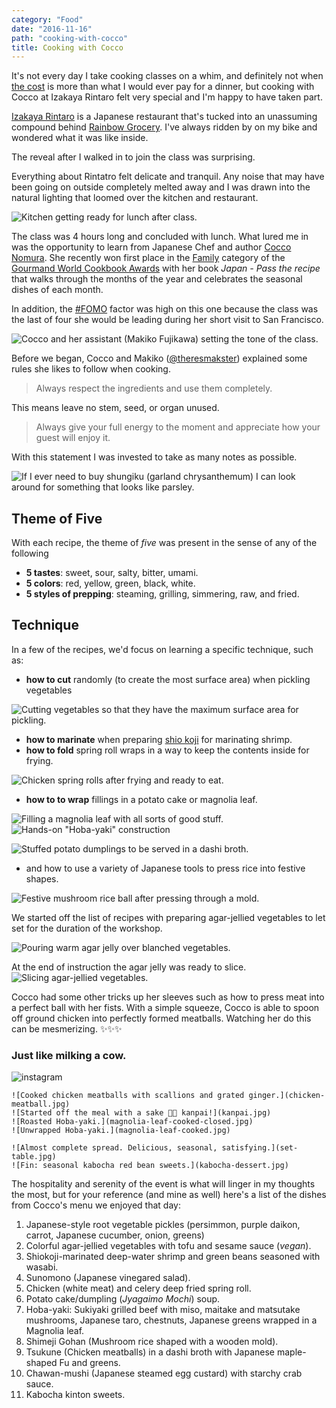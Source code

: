 ```yaml
---
category: "Food"
date: "2016-11-16"
path: "cooking-with-cocco"
title: Cooking with Cocco
---
```


It's not every day I take cooking classes on a whim, and definitely not when [the cost](https://www.eventbrite.com/e/cooking-classes-with-cocco-nomura-tickets-28903389817#) is more than what I would ever pay for a dinner, but cooking with Cocco at Izakaya Rintaro felt very special and I'm happy to have taken part.

[Izakaya Rintaro](http://4sq.com/1ojnS0R) is a Japanese restaurant that's tucked into an unassuming compound behind [Rainbow Grocery](http://www.rainbow.coop/). I've always ridden by on my bike and wondered what it was like inside.

The reveal after I walked in to join the class was surprising.

Everything about Rintatro felt delicate and tranquil. Any noise that may have been going on outside completely melted away and I was drawn into the natural lighting that loomed over the kitchen and restaurant.

![Kitchen getting ready for lunch after class.](kitchen-prep.jpg)

The class was 4 hours long and concluded with lunch. What lured me in was the opportunity to learn from Japanese Chef and author [Cocco Nomura](). She recently won first place in the [Family](http://www.cookbookfair.com/index.php/gourmand-awards/winners-2016/cookbooks-and-food-culture-shortlist-2016) category of the [Gourmand World Cookbook Awards](https://en.wikipedia.org/wiki/Gourmand_World_Cookbook_Awards) with her book _Japan - Pass the recipe_ that walks through the months of the year and celebrates the seasonal dishes of each month.

In addition, the [#FOMO](https://en.wikipedia.org/wiki/Fear_of_missing_out) factor was high on this one because the class was the last of four she would be leading during her short visit to San Francisco.

![Cocco and her assistant (Makiko Fujikawa) setting the tone of the class.](class-in-session.jpg)

Before we began, Cocco and Makiko ([@theresmakster](https://www.instagram.com/theresmakster/)) explained some rules she likes to follow when cooking.

> Always respect the ingredients and use them completely.

This means leave no stem, seed, or organ unused.

> Always give your full energy to the moment and appreciate how your guest will enjoy it.

With this statement I was invested to take as many notes as possible.

![If I ever need to buy shungiku (garland chrysanthemum) I can look around for something that looks like parsley.](looks-like-parsley.jpg)

## Theme of Five

With each recipe, the theme of _five_ was present in the sense of any of the following

- **5 tastes**: sweet, sour, salty, bitter, umami.
- **5 colors**: red, yellow, green, black, white.
- **5 styles of prepping**: steaming, grilling, simmering, raw, and fried.

## Technique

In a few of the recipes, we'd focus on learning a specific technique, such as:

- **how to cut** randomly (to create the most surface area) when pickling vegetables

![Cutting vegetables so that they have the maximum surface area for pickling.](japanese-pickling.jpg)

- **how to marinate** when preparing [shio koji](http://www.justonecookbook.com/how_to/how-to-make-shio-koji/) for marinating shrimp.
- **how to fold** spring roll wraps in a way to keep the contents inside for frying.

![Chicken spring rolls after frying and ready to eat.](spring-rolls.jpg)

- **how to to wrap** fillings in a potato cake or magnolia leaf.

![Filling a magnolia leaf with all sorts of good stuff.](magnolia-leaf-instruction.jpg)
![Hands-on "Hoba-yaki" construction](magnolia-leaf-construction.jpg)

![Stuffed potato dumplings to be served in a dashi broth.](stuffed-potato-cakes.jpg)

- and how to use a variety of Japanese tools to press rice into festive shapes.

![Festive mushroom rice ball after pressing through a mold.](mushroom-rice-onigiri.jpg)

We started off the list of recipes with preparing agar-jellied vegetables to let set for the duration of the workshop.

![Pouring warm agar jelly over blanched vegetables.](making-agar-jelly.jpg)

At the end of instruction the agar jelly was ready to slice.
![Slicing agar-jellied vegetables.](agar-jelly-ready.jpg)

Cocco had some other tricks up her sleeves such as how to press meat into a perfect ball with her fists.
With a simple squeeze, Cocco is able to spoon off ground chicken into perfectly formed meatballs. Watching her do this can be mesmerizing. :sparkles::sparkles::sparkles:

### Just like milking a cow.

![instagram](BMh9E9xgOzR)

```grid|3|
![Cooked chicken meatballs with scallions and grated ginger.](chicken-meatball.jpg)
![Started off the meal with a sake 🍶✨ kanpai!](kanpai.jpg)
![Roasted Hoba-yaki.](magnolia-leaf-cooked-closed.jpg)
![Unwrapped Hoba-yaki.](magnolia-leaf-cooked.jpg)
```

```grid|2|
![Almost complete spread. Delicious, seasonal, satisfying.](set-table.jpg)
![Fin: seasonal kabocha red bean sweets.](kabocha-dessert.jpg)
```

The hospitality and serenity of the event is what will linger in my thoughts the most,
but for your reference (and mine as well) here's a list of the dishes from Cocco's menu we enjoyed that day:

1. Japanese-style root vegetable pickles (persimmon, purple daikon, carrot, Japanese cucumber, onion, greens)
2. Colorful agar-jellied vegetables with tofu and sesame sauce (_vegan_).
3. Shiokoji-marinated deep-water shrimp and green beans seasoned with wasabi.
4. Sunomono (Japanese vinegared salad).
5. Chicken (white meat) and celery deep fried spring roll.
6. Potato cake/dumpling (_Jyagaimo Mochi_) soup.
7. Hoba-yaki: Sukiyaki grilled beef with miso, maitake and matsutake mushrooms, Japanese taro, chestnuts, Japanese greens wrapped in a Magnolia leaf.
8. Shimeji Gohan (Mushroom rice shaped with a wooden mold).
9. Tsukune (Chicken meatballs) in a dashi broth with Japanese maple-shaped Fu and greens.
10. Chawan-mushi (Japanese steamed egg custard) with starchy crab sauce.
11. Kabocha kinton sweets.
